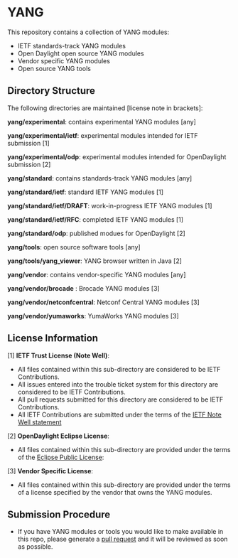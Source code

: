 YANG
====

This repository contains a collection of YANG modules:
  * IETF standards-track YANG modules
  * Open Daylight open source YANG modules
  * Vendor specific YANG modules
  * Open source YANG tools

Directory Structure
-------------------

The following directories are maintained [license note in brackets]:

  **yang/experimental**: contains experimental YANG modules [any]

  **yang/experimental/ietf**: experimental modules intended for IETF submission [1]

  **yang/experimental/odp**: experimental modules intended for OpenDaylight submission [2]

  **yang/standard**: contains standards-track YANG modules [any]

  **yang/standard/ietf**: standard IETF YANG modules [1]

  **yang/standard/ietf/DRAFT**: work-in-progress IETF YANG modules [1]

  **yang/standard/ietf/RFC**: completed IETF YANG modules [1]

  **yang/standard/odp**: published modues for OpenDaylight [2]

  **yang/tools**: open source software tools [any]

  **yang/tools/yang_viewer**: YANG browser written in Java [2]

  **yang/vendor**: contains vendor-specific YANG modules [any]

  **yang/vendor/brocade** : Brocade YANG modules [3] 

  **yang/vendor/netconfcentral**: Netconf Central YANG modules [3]

  **yang/vendor/yumaworks**: YumaWorks YANG modules [3]


License Information
-------------------

 [1]  **IETF Trust License  (Note Well)**:

   * All files contained within this sub-directory are considered to be IETF Contributions.
   * All issues entered into the trouble ticket system for this directory are considered to be IETF Contributions.
   * All pull requests submitted for this directory are considered to be IETF Contributions.
   * All IETF Contributions are submitted under the terms of the [IETF Note Well statement](http://www.ietf.org/about/note-well.html)

 [2]  **OpenDaylight Eclipse License**:

   * All files contained within this sub-directory are provided under the terms of the [Eclipse Public License](https://www.eclipse.org/legal/epl-v10.html):


 [3]  **Vendor Specific License**:

  * All files contained within this sub-directory are provided under the terms of a license specified by the vendor that owns the YANG modules.


Submission Procedure
--------------------

  * If you have YANG modules or tools you would like to make available in this repo, please generate a [pull request](https://help.github.com/articles/creating-a-pull-request) and it will be reviewed as soon as possible.



